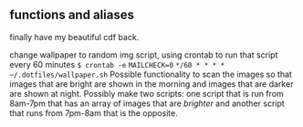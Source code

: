 ## functions and aliases 

finally have my beautiful cdf back. 

change wallpaper to random img script, using crontab to run that script every 60 minutes 
`$ crontab -e` 
`MAILCHECK=0`
`*/60 * * * * ~/.dotfiles/wallpaper.sh` Possible functionality to scan the images so that images that are bright are shown in the morning and images that are darker are shown at night. Possibly make two scripts: one script that is run from 8am-7pm that has an array of images that are _brighter_ and another script that runs from 7pm-8am that is the opposite.